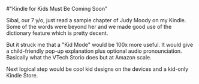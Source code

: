 #"Kindle for Kids Must Be Coming Soon"


 <p>Sibal, our 7 y/o, just read a sample chapter of Judy Moody on my Kindle. Some of the words were beyond her and we made good use of the dictionary feature which is pretty decent.</p> <p>But it struck me that a &quot;Kid Mode&quot; would be 100x more useful. It would give a child-friendly pop-up explanation plus optional audio pronounciation. Basically what the VTech Storio does but at Amazon scale.</p> <p>Next logical step would be cool kid designs on the devices and a kid-only Kindle Store.</p>
 